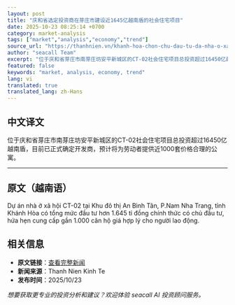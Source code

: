 ```yaml
---
layout: post
title: "庆和省选定投资商在芽庄市建设近1645亿越南盾的社会住宅项目"
date: 2025-10-23 08:25:14 +0700
category: market-analysis
tags: ["market","analysis","economy","trend"]
source_url: "https://thanhnien.vn/khanh-hoa-chon-chu-dau-tu-da-nha-o-xa-hoi-gan-1645-ti-tai-nha-trang-185251023140149434.htm"
author: "seacall Team"
excerpt: "位于庆和省芽庄市南芽庄坊安平新城区的CT-02社会住宅项目总投资超过16450亿越南盾，目前已正式确定开发商，预计将为劳动者提供近1000套价格合理的公寓。..."
featured: false
keywords: "market, analysis, economy, trend"
lang: vi
translated: true
translated_lang: zh-Hans
---
```


## 中文译文

位于庆和省芽庄市南芽庄坊安平新城区的CT-02社会住宅项目总投资超过16450亿越南盾，目前已正式确定开发商，预计将为劳动者提供近1000套价格合理的公寓。

---

## 原文（越南语）

Dự &aacute;n nh&agrave; ở x&atilde; hội CT-02 tại Khu đ&ocirc; thị An B&igrave;nh T&acirc;n, P.Nam Nha Trang, tỉnh Kh&aacute;nh H&ograve;a c&oacute; tổng mức đầu tư hơn 1.645 tỉ đồng ch&iacute;nh thức c&oacute; chủ đầu tư, hứa hẹn cung cấp gần 1.000 căn hộ gi&aacute; hợp l&yacute; cho người lao động.

## 相关信息

- **原文链接**：[查看完整新闻](https://thanhnien.vn/khanh-hoa-chon-chu-dau-tu-da-nha-o-xa-hoi-gan-1645-ti-tai-nha-trang-185251023140149434.htm)
- **新闻来源**：Thanh Nien Kinh Te
- **发布时间**：2025/10/23

*想要获取更专业的投资分析和建议？欢迎体验 seacall AI 投资顾问服务。*